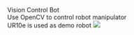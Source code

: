 Vision Control Bot<br />
Use OpenCV to control robot manipulator<br />
UR10e is used as demo robot
![](final_demo.gif)
